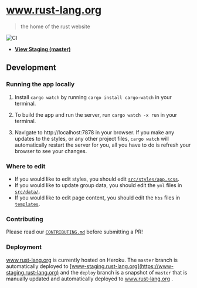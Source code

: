 # www.rust-lang.org
> the home of the rust website

![CI](https://github.com/rust-lang/www.rust-lang.org/workflows/CI/badge.svg)

* [**View Staging (master)**](http://www-staging.rust-lang.org)

## Development

### Running the app locally

1. Install `cargo watch` by running `cargo install cargo-watch` in your terminal.

2. To build the app and run the server, run `cargo watch -x run` in your terminal.

3. Navigate to http://localhost:7878 in your browser. If you make any updates to
   the styles, or any other project files, `cargo watch` will automatically
   restart the server for you, all you have to do is refresh your browser to see
   your changes.

### Where to edit

- If you would like to edit styles, you should edit [`src/styles/app.scss`](src/styles/app.scss). 
- If you would like to update group data, you should edit the `yml` files in [`src/data/`](src/data/).
- If you would like to edit page content, you should edit the `hbs` files in [`templates`](templates).

### Contributing

Please read our [`CONTRIBUTING.md`](CONTRIBUTING.md) before submitting a PR!

### Deployment

www.rust-lang.org is currently hosted on Heroku. The `master` branch is
automatically deployed to [www-staging.rust-lang.org](https://www-staging.rust-lang.org)
and the `deploy` branch is a snapshot of `master` that is manually updated and
automatically deployed to www.rust-lang.org .
